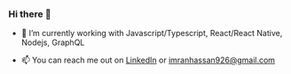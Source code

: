 ### Hi there 👋



- 🔭 I’m currently working with Javascript/Typescript, React/React Native, Nodejs, GraphQL
<!-- - 🌱 I’m currently learning Rust and Go -->
- 📫 You can reach me out on [LinkedIn](https://www.linkedin.com/in/imran-hassan-342704165/) or <imranhassan926@gmail.com>
<!--
- 👯 I’m looking to collaborate on ...
- 🤔 I’m looking for help with ...
- 💬 Ask me about ...
- 📫 How to reach me: ...
- 😄 Pronouns: ...
- ⚡ Fun fact: ...
-->
